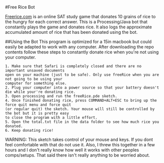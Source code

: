 #Free Rice Bot

[Freerice.com](http://freerice.com) is an online SAT study game that donates 10
grains of rice to the hungry for each correct answer. This is a Processing/Java
bot that constantly plays the game and donates rice. It also logs the approximate
accumulated amount of rice that has been donated using the bot.

##Using the Bot
This program is optimized for a 15in macbook but could easily be adapted to work
with any computer. After downloading the repo contents follow these steps to constantly
donate rice when you're not using your computer.

    1. Make sure that Safari is completely closed and there are no important unsaved documents
    open on your machine (just to be safe). Only use freeRice when you are not going to be using your
    computer for something else.
    2. Plug your computer into a power source so that your battery doesn't die while your're donating rice. 
    3. Open processing and run the freeRice.pde sketch.
    4. Once finished donating rice, press COMMAND+ALT+ESC to bring up the force quit menu and force quit
    (or regular quit) the sketch. Your mouse will still be controlled by the bot but it is pretty easy
    to close the program with a little effort. 
    5. Open the total.txt file in the data folder to see how much rice you donated.
    6. Keep donating rice!
    

WARNING: This sketch takes control of your mouse and keys. If you dont feel comfortable
with that do not use it. Also, I threw this together in a few hours and I don't really know
how well it works with other peoples comps/setups. That said there isn't really anything to be
worried about. 
